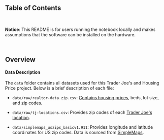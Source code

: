 

## Table of Contents


<br>

__Notice__: This README is for users running the notebook locally and makes assumptions that the software can be installed on the hardware.


<br>


## Overview

#### Data Description

The `data` folder contains all datasets used for this Trader Joe's and Housing Price project. Below is a brief description of each file:

-   `data/raw/realtor-data.zip.csv`: [Contains housing prices](https://www.kaggle.com/datasets/ahmedshahriarsakib/usa-real-estate-dataset), beds, lot size, and zip codes.

-   `data/raw/tj-locations.csv`: Provides zip codes of each [Trader Joe's location](https://www.kaggle.com/datasets/saejinmahlauheinert/trader-joes-locations?phase=FinishSSORegistration&returnUrl=%2Fdatasets%2Fsaejinmahlauheinert%2Ftrader-joes-locations%2Fversions%2F33%3Fresource%3Ddownload&SSORegistrationToken=CfDJ8IaGWDgvvrBFtGGva9hUIY67e60_nY9Mf8ml79rMJZjCOHgInCOcGVQu5L4jNAtPBeWqD5A9muD6e7-EB6UhFvCtBg52rqWLStIu1omSD7Kyq6FwFOKg86J3etQgY_lZx_qst_Kq7LM4KzXTtFWgrNikVJcGISfX1sTTMTZXCIyEbJjQferZ4ptgrJ2sDetQ3f4R3tU88NcrcMcdGwcay2PJ7f0CDrhMQSCBj-30E8If9Z_RO-P-cubuEhGl2aHjsTV9d2pdz2ta_jcNLkZe2q9lLMIiBAtGcQmQuSo8jWEhUJPbN1rrmIqFg67cQ8sdjcOIrP_rJnk7AGYONwRD06eWNw&DisplayName=Sue).

-   `data/simplemaps_uszips_basicv1.911`: Provides longitude and latitude coordinates for US zip codes. Data is sourced from [SimpleMaps](https://simplemaps.com/data/us-zips).
